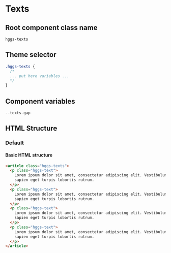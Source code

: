 # Texts

## Root component class name

`hggs-texts`

## Theme selector

```css
.hggs-texts {
  /*
  ... put here variables ...
  */
}
```

## Component variables

```
--texts-gap
```

## HTML Structure

### Default

#### Basic HTML structure

```html
<article class="hggs-texts">
  <p class="hggs-text">
    Lorem ipsum dolor sit amet, consectetur adipiscing elit. Vestibulum euismod
    sapien eget turpis lobortis rutrum.
  </p>
  <p class="hggs-text">
    Lorem ipsum dolor sit amet, consectetur adipiscing elit. Vestibulum euismod
    sapien eget turpis lobortis rutrum.
  </p>
  <p class="hggs-text">
    Lorem ipsum dolor sit amet, consectetur adipiscing elit. Vestibulum euismod
    sapien eget turpis lobortis rutrum.
  </p>
  <p class="hggs-text">
    Lorem ipsum dolor sit amet, consectetur adipiscing elit. Vestibulum euismod
    sapien eget turpis lobortis rutrum.
  </p>
</article>
```

